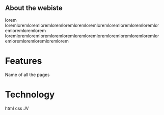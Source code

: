 ## About the webiste
lorem loremloremloremloremloremloremloremloremloremloremloremloremloremloremloremloremlorem
loremloremloremloremloremloremloremloremloremloremloremloremloremloremloremloremloremloremlorem

# Features
Name of all the pages
# Technology
html
css
JV
